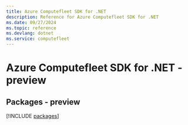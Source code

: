 ```yaml
---
title: Azure Computefleet SDK for .NET
description: Reference for Azure Computefleet SDK for .NET
ms.date: 09/27/2024
ms.topic: reference
ms.devlang: dotnet
ms.service: computefleet
---
```

# Azure Computefleet SDK for .NET - preview
## Packages - preview
[!INCLUDE [packages](computefleet-index.md)]